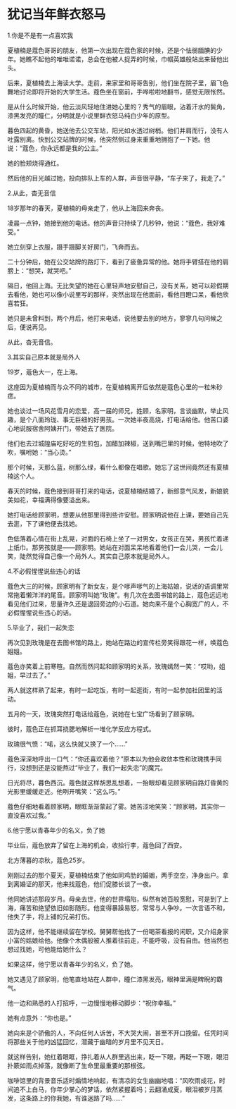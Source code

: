 # 犹记当年鲜衣怒马

1.你是不是有一点喜欢我 

夏植楠是蔻色哥哥的朋友，他第一次出现在蔻色家的时候，还是个怯弱腼腆的少年。她瞧不起他的唯唯诺诺，总会在他被人捉弄的时候，巾帼英雄般站出来替他出头。 

后来，夏植楠去上海读大学。走前，来家里和哥哥告别，他们坐在院子里，眉飞色舞地讨论即将开始的大学生活。蔻色坐在窗前，手哗啦啦地翻书，感觉无限怅然。 

是从什么时候开始，他云淡风轻地住进她心里的？秀气的眉眼，沾着汗水的鬓角，漆黑发亮的瞳仁，分明就是小说里鲜衣怒马纯白少年的原型。 

暮色四起的黄昏，她送他去公交车站，阳光如水透过树梢。他们并肩而行，没有人吐露别离。快到公交站牌的时候，他突然侧过身来重重地拥抱了一下她。他说：“蔻色，你永远都是我的公主。” 

她的脸颊烧得通红。 

然后他的目光越过她，投向排队上车的人群，声音很平静，“车子来了，我走了。” 

2.从此，杳无音信 

18岁那年的春天，夏植楠的母亲走了，他从上海回来奔丧。 

凌晨一点钟，她接到他的电话。他的声音只持续了几秒钟，他说：“蔻色，我好难受。” 

她立刻穿上衣服，蹑手蹑脚关好房门，飞奔而去。 

二十分钟后，她在公交站牌的路灯下，看到了疲惫异常的他。她将手臂搭在他的肩膀上：“想哭，就哭吧。” 

隔日，他回上海。无比失望的她在心里轻声地安慰自己，没有关系，她可以趁假期去看他，她也可以像小说里写的那样，突然出现在他面前，看他目瞪口呆，看他欣喜若狂。 

她只是未曾料到，两个月后，他打来电话，说他要去别的地方，寥寥几句问候之后，便说再见。 

从此，杳无音信。 

3.其实自己原本就是局外人 

19岁，蔻色大一，在上海。 

这座因为夏植楠而与众不同的城市，在夏植楠离开后依然是蔻色心里的一粒朱砂痣。 

她也谈过一场风花雪月的恋爱，高一届的师兄，姓顾，名家明，言谈幽默，举止风趣，是个八面玲珑、事无巨细的好男孩。一次她半夜高烧，打电话给他。他苦口婆心地说服宿舍阿姨开门，带她去了医院。 

他们也去过城隍庙吃好吃的生煎包，加醋加辣椒，送到嘴巴里的时候，他特地吹了吹，嘱咐她：“当心烫。” 

那个时候，天那么蓝，树那么绿，看什么都像在唱歌。她忘了这世间竟然还有夏植楠这个人。 

春天的时候，蔻色接到哥哥打来的电话，说夏植楠结婚了，新郎意气风发，新娘貌美如花，幸福满得像要溢出来。 

她打电话给顾家明，想要从他那里得到些许安慰。顾家明说他在上课，要她自己先去逛，下了课他便去找她。 

色低落着心情在街上乱晃，对面的石椅上坐了一对男女，女孩正在哭，男孩忙着递上纸巾。那男孩就是——顾家明。她站在对面呆呆地看着他们一会儿哭，一会儿笑，陡然觉得自己像一个局外人。其实自己原本就是局外人。 

4.不必假惺惺说些违心的话 

蔻色大三的时候，顾家明有了新女友，是个嗲声嗲气的上海姑娘，说话的语调里常常拖着懒洋洋的尾音。顾家明叫她“玫瑰”。有几次在去图书馆的路上，蔻色远远地看见他们过来，思量许久还是退回旁边的小石道。她向来不是个心胸宽广的人，不必假惺惺说些违心的话。 

5.毕业了，我们一起失恋 

再次见到玫瑰是在去图书馆的路上，她站在路边的宣传栏旁笑得跟花一样，唤蔻色姐姐。 

蔻色亦笑着上前寒暄。自然而然问起和顾家明的关系，玫瑰嫣然一笑：“哎哟，姐姐，早过去了。” 

两人就这样熟了起来，有时一起吃饭，有时一起逛街，有时一起参加社团里的活动。 

五月的一天，玫瑰突然打电话给蔻色，说她在七宝广场看到了顾家明。 

彼时，蔻色正在抓耳挠腮地解析一堆化学反应方程式。 

玫瑰很气愤：“喏，这么快就又换了一个……” 

蔻色深深地呼出一口气：“你还喜欢着他？”原本以为他会收敛本性和玫瑰携手同行，没想到还是没能熬过“毕业了，我们一起失恋”的魔咒。 

日光将尽，暮色西沉。蔻色就这样胡思乱想着，一抬眼却看见顾家明自路灯昏黄的光影里缓缓走近。他咧开嘴笑：“这么巧。” 

蔻色仔细地看着顾家明，眼眶渐渐蒙起了雾。她苦涩地笑笑：“顾家明，其实你一直没喜欢过我。” 

6.他宁愿以青春年少的名义，负了她 

毕业后，蔻色放弃了留在上海的机会，收拾行李，蔻色回了西安。 

北方薄暮的凉秋，蔻色25岁。 

刚刚过去的那个夏天，夏植楠结束了他如同鸡肋的婚姻，两手空空，净身出户。拿到离婚证的那天，他来找蔻色，他们促膝长谈了一夜。 

他同她讲述那段岁月。母亲去世，他的世界塌陷，纵然有她百般宽慰，可是到了上海，痛苦和绝望依旧如影随形。他变得暴躁易怒，常常与人争吵。一次言语不和，他失了手，将上铺的兄弟打伤。 

因为这样，他不能继续留在学校。舅舅帮他找了一份喝茶看报的闲职，又介绍身家小富的姑娘给他。他像个木偶般被人推着往前走，不能呼吸，没有自由。他当然也想过找她，可他能给她什么？ 

如果这样，他宁愿以青春年少的名义，负了她。 

她又遇见了顾家明，他笔直地站在人群中，瞳仁漆黑发亮，眼神里满是睥睨的霸气。 

他一边和熟悉的人打招呼，一边慢慢地移动脚步：“祝你幸福。” 

她有点意外：“你也是。” 

她向来是个骄傲的人，不向任何人诉苦，不大哭大闹，甚至不开口挽留。任凭时间将那些关于他的凶猛回忆，潜藏于幽暗的岁月里不见天日。 

就这样告别，她红着眼眶，挣扎着从人群里逃出来，眨一下眼，再眨一下眼，眼泪扑簌如雨点掉落，就像断了生命里最重要的那根弦。 

咖啡馆里的背景音乐适时煽情地响起，有清凉的女生幽幽地唱：“风吹雨成花，时间追不上白马，你年少掌心的梦话，依然紧握着吗；云翻涌成夏，眼泪被岁月蒸发，这条路上的你我她，有谁迷路了吗……”